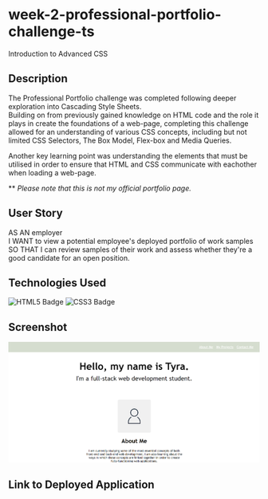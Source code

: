 # week-2-professional-portfolio-challenge-ts

Introduction to Advanced CSS

## Description

The Professional Portfolio challenge was completed following deeper exploration into Cascading Style Sheets.<br>
Building on from previously gained knowledge on HTML code and the role it plays in create the foundations of a web-page, completing this challenge allowed for an understanding of various CSS concepts, including but not limited CSS Selectors, The Box Model, Flex-box and Media Queries. 

Another key learning point was understanding the elements that must be utilised in order to ensure that HTML and CSS communicate with eachother when loading a web-page. 

** *Please note that this is not my official portfolio page.*

## User Story

AS AN employer<br>
I WANT to view a potential employee's deployed portfolio of work samples<br>
SO THAT I can review samples of their work and assess whether they're a good candidate for an open position.

## Technologies Used

![HTML5 Badge](https://img.shields.io/badge/HTML5-E34F26?logo=html5&logoColor=fff&style=for-the-badge)
![CSS3 Badge](https://img.shields.io/badge/CSS3-1572B6?logo=css3&logoColor=fff&style=for-the-badge)

## Screenshot

![Screenshot of Professional Portfolio Challenge](<Screenshot 2024-03-06 025827.png>)

## Link to Deployed Application

